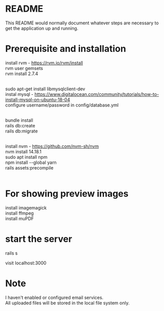 # README

This README would normally document whatever steps are necessary to get the
application up and running.

# Prerequisite and installation
install rvm - https://rvm.io/rvm/install <br/>
rvm user gemsets <br/>
rvm install 2.7.4 <br/><br/>

sudo apt-get install libmysqlclient-dev <br/>
instal mysql - https://www.digitalocean.com/community/tutorials/how-to-install-mysql-on-ubuntu-18-04 <br/>
configure username/password in config/database.yml <br/><br/>

bundle install <br/>
rails db:create <br/>
rails db:migrate <br/> <br/>

install nvm - https://github.com/nvm-sh/nvm <br/>
nvm install 14.18.1<br/>
sudo apt install npm<br/>
npm install --global yarn<br/>
rails assets:precompile<br/><br/>


# For showing preview images
install imagemagick<br/>
install ffmpeg<br/>
install muPDF<br/>

# start the server
rails s<br/>

visit localhost:3000<br/>

# Note

I haven't enabled or configured email services.<br/>
All uploaded files will be stored in the local file system only.
